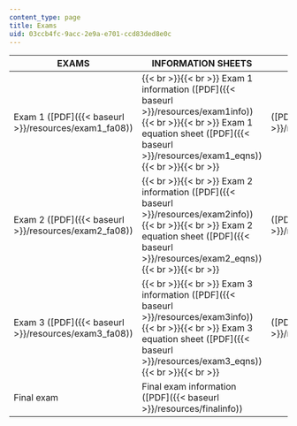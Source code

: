 ```yaml
---
content_type: page
title: Exams
uid: 03ccb4fc-9acc-2e9a-e701-ccd83ded8e0c
---
```


| EXAMS | INFORMATION SHEETS | SOLUTIONS |
| --- | --- | --- |
| Exam 1 ([PDF]({{< baseurl >}}/resources/exam1_fa08)) |  {{< br >}}{{< br >}} Exam 1 information ([PDF]({{< baseurl >}}/resources/exam1info)) {{< br >}}{{< br >}} Exam 1 equation sheet ([PDF]({{< baseurl >}}/resources/exam1_eqns)) {{< br >}}{{< br >}}  | ([PDF]({{< baseurl >}}/resources/e1_fa08_key)) |
| Exam 2 ([PDF]({{< baseurl >}}/resources/exam2_fa08)) |  {{< br >}}{{< br >}} Exam 2 information ([PDF]({{< baseurl >}}/resources/exam2info)) {{< br >}}{{< br >}} Exam 2 equation sheet ([PDF]({{< baseurl >}}/resources/exam2_eqns)) {{< br >}}{{< br >}}  | ([PDF]({{< baseurl >}}/resources/e2_fa08_key)) |
| Exam 3 ([PDF]({{< baseurl >}}/resources/exam3_fa08)) |  {{< br >}}{{< br >}} Exam 3 information ([PDF]({{< baseurl >}}/resources/exam3info)) {{< br >}}{{< br >}} Exam 3 equation sheet ([PDF]({{< baseurl >}}/resources/exam3_eqns)) {{< br >}}{{< br >}}  | ([PDF]({{< baseurl >}}/resources/e3_fa08_key)) |
| Final exam | Final exam information ([PDF]({{< baseurl >}}/resources/finalinfo)) |